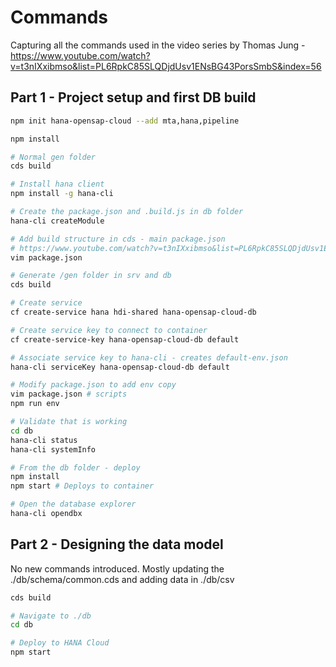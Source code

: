 # Commands

Capturing all the commands used in the video series by Thomas Jung - https://www.youtube.com/watch?v=t3nIXxibmso&list=PL6RpkC85SLQDjdUsv1ENsBG43PorsSmbS&index=56

## Part 1 - Project setup and first DB build


```bash
npm init hana-opensap-cloud --add mta,hana,pipeline

npm install

# Normal gen folder
cds build

# Install hana client
npm install -g hana-cli

# Create the package.json and .build.js in db folder
hana-cli createModule

# Add build structure in cds - main package.json 
# https://www.youtube.com/watch?v=t3nIXxibmso&list=PL6RpkC85SLQDjdUsv1ENsBG43PorsSmbS&index=55&t=1096s
vim package.json

# Generate /gen folder in srv and db
cds build

# Create service
cf create-service hana hdi-shared hana-opensap-cloud-db

# Create service key to connect to container
cf create-service-key hana-opensap-cloud-db default

# Associate service key to hana-cli - creates default-env.json
hana-cli serviceKey hana-opensap-cloud-db default

# Modify package.json to add env copy
vim package.json # scripts
npm run env

# Validate that is working
cd db
hana-cli status
hana-cli systemInfo

# From the db folder - deploy
npm install
npm start # Deploys to container

# Open the database explorer
hana-cli opendbx
```

## Part 2 - Designing the data model

No new commands introduced. Mostly updating the ./db/schema/common.cds and adding data in ./db/csv

```bash
cds build

# Navigate to ./db
cd db

# Deploy to HANA Cloud
npm start
```
